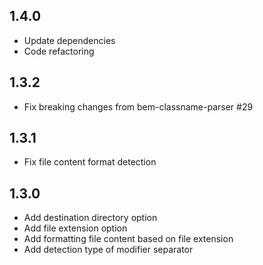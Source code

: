 ## 1.4.0
- Update dependencies
- Code refactoring

## 1.3.2
- Fix breaking changes from bem-classname-parser #29

## 1.3.1
- Fix file content format detection

## 1.3.0
- Add destination directory option
- Add file extension option
- Add formatting file content based on file extension
- Add detection type of modifier separator
